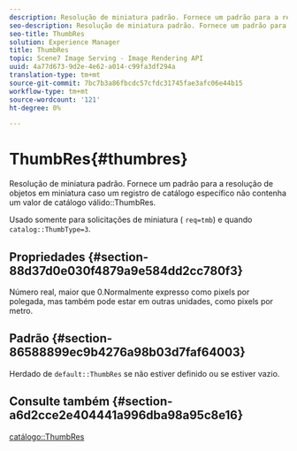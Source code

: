 ```yaml
---
description: Resolução de miniatura padrão. Fornece um padrão para a resolução de objetos em miniatura caso um registro de catálogo específico não contenha um valor ThumbRes de catálogo válido.
seo-description: Resolução de miniatura padrão. Fornece um padrão para a resolução de objetos em miniatura caso um registro de catálogo específico não contenha um valor ThumbRes de catálogo válido.
seo-title: ThumbRes
solution: Experience Manager
title: ThumbRes
topic: Scene7 Image Serving - Image Rendering API
uuid: 4a77d673-9d2e-4e62-a014-c99fa3df294a
translation-type: tm+mt
source-git-commit: 7bc7b3a86fbcdc57cfdc31745fae3afc06e44b15
workflow-type: tm+mt
source-wordcount: '121'
ht-degree: 0%

---
```



# ThumbRes{#thumbres}

Resolução de miniatura padrão. Fornece um padrão para a resolução de objetos em miniatura caso um registro de catálogo específico não contenha um valor de catálogo válido::ThumbRes.

Usado somente para solicitações de miniatura ( `req=tmb`) e quando `catalog::ThumbType=3`.

## Propriedades {#section-88d37d0e030f4879a9e584dd2cc780f3}

Número real, maior que 0.Normalmente expresso como pixels por polegada, mas também pode estar em outras unidades, como pixels por metro.

## Padrão {#section-86588899ec9b4276a98b03d7faf64003}

Herdado de `default::ThumbRes` se não estiver definido ou se estiver vazio.

## Consulte também {#section-a6d2cce2e404441a996dba98a95c8e16}

[catálogo::ThumbRes](../../../../../is-api/image-catalog/image-serving-api-ref/c-image-catalog-reference/c-image-svg-data-reference/c-image-data-reference/r-thumbres-cat.md#reference-eedb9991397347c3bed5bd0a785c4c69)
